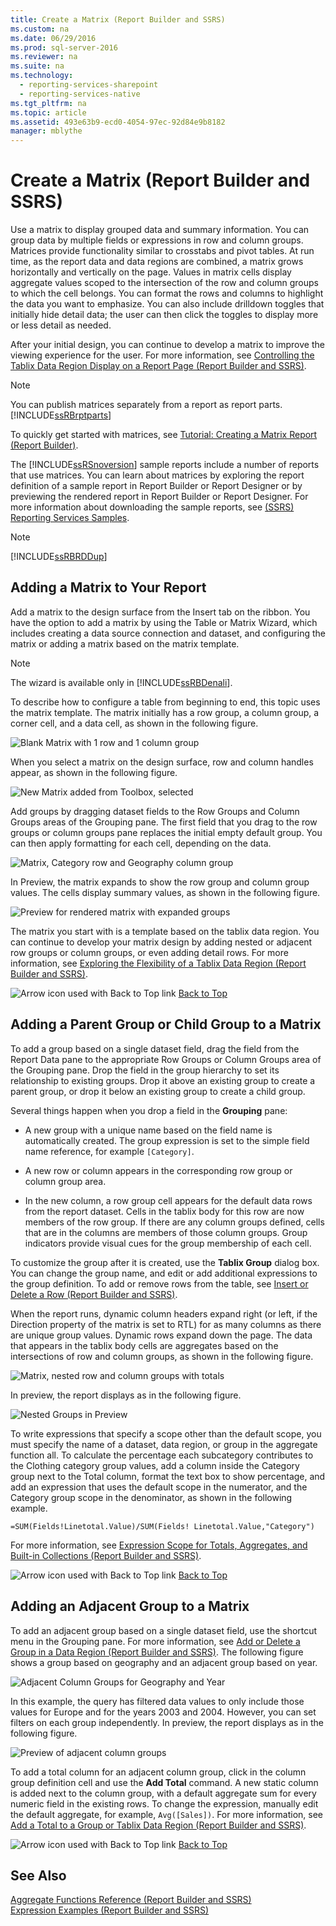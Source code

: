 ```yaml
---
title: Create a Matrix (Report Builder and SSRS)
ms.custom: na
ms.date: 06/29/2016
ms.prod: sql-server-2016
ms.reviewer: na
ms.suite: na
ms.technology: 
  - reporting-services-sharepoint
  - reporting-services-native
ms.tgt_pltfrm: na
ms.topic: article
ms.assetid: 493e63b9-ecd0-4054-97ec-92d84e9b8182
manager: mblythe
---
```

# Create a Matrix (Report Builder and SSRS)
Use a matrix to display grouped data and summary information. You can group data by multiple fields or expressions in row and column groups. Matrices provide functionality similar to crosstabs and pivot tables. At run time, as the report data and data regions are combined, a matrix grows horizontally and vertically on the page. Values in matrix cells display aggregate values scoped to the intersection of the row and column groups to which the cell belongs. You can format the rows and columns to highlight the data you want to emphasize. You can also include drilldown toggles that initially hide detail data; the user can then click the toggles to display more or less detail as needed.  
  
 After your initial design, you can continue to develop a matrix to improve the viewing experience for the user. For more information, see [Controlling the Tablix Data Region Display on a Report Page (Report Builder and SSRS)](../../Topics/TopicNameContainA/Controlling-the-Tablix-Data-Region-Display-on-a-Report-Page--Report-Builder-and-SSRS-.md).  
  
> [!NOTE]  
>  You can publish matrices separately from a report as report parts.  [!INCLUDE[ssRBrptparts](../../Topics/TopicNameContainA/includes/ssRBrptparts_md.md)]  
  
 To quickly get started with matrices, see [Tutorial: Creating a Matrix Report (Report Builder)](assetId:///9ee19c2e-2a8c-4bb0-9274-04a5812c2e96).  
  
 The [!INCLUDE[ssRSnoversion](../../Topics/TopicNameContainA/includes/ssRSnoversion_md.md)] sample reports include a number of reports that use matrices. You can learn about matrices by exploring the report definition of a sample report in Report Builder or Report Designer or by previewing the rendered report in Report Builder or Report Designer. For more information about downloading the sample reports, see [(SSRS) Reporting Services Samples](http://go.microsoft.com/fwlink/?LinkID=198283).  
  
> [!NOTE]  
>  [!INCLUDE[ssRBRDDup](../../Topics/TopicNameContainA/includes/ssRBRDDup_md.md)]  
  
##  <a name="AddingMatrix"></a> Adding a Matrix to Your Report  
 Add a matrix to the design surface from the Insert tab on the ribbon. You have the option to add a matrix by using the Table or Matrix Wizard, which includes creating a data source connection and dataset, and configuring the matrix or adding a matrix based on the matrix template.  
  
> [!NOTE]  
>  The wizard is available only in [!INCLUDE[ssRBDenali](../../Topics/TopicNameContainA/includes/ssRBDenali_md.md)].  
  
 To describe how to configure a table from beginning to end, this topic uses the matrix template.  The matrix initially has a row group, a column group, a corner cell, and a data cell, as shown in the following figure.  
  
 ![Blank Matrix with 1 row and 1 column group](../../Topics/TopicNameContainA/media/rs_MatrixTemplateNew.gif "rs_MatrixTemplateNew")  
  
 When you select a matrix on the design surface, row and column handles appear, as shown in the following figure.  
  
 ![New Matrix added from Toolbox, selected](../../Topics/TopicNameContainA/media/rs_MatrixTemplateNewSelected.gif "rs_MatrixTemplateNewSelected")  
  
 Add groups by dragging dataset fields to the Row Groups and Column Groups areas of the Grouping pane. The first field that you drag to the row groups or column groups pane replaces the initial empty default group. You can then apply formatting for each cell, depending on the data.  
  
 ![Matrix, Category row and Geography column group](../../Topics/TopicNameContainA/media/rs_BasicMatrixDesign.gif "rs_BasicMatrixDesign")  
  
 In Preview, the matrix expands to show the row group and column group values. The cells display summary values, as shown in the following figure.  
  
 ![Preview for rendered matrix with expanded groups](../../Topics/TopicNameContainA/media/rs_BasicMatrixPreview.gif "rs_BasicMatrixPreview")  
  
 The matrix you start with is a template based on the tablix data region. You can continue to develop your matrix design by adding nested or adjacent row groups or column groups, or even adding detail rows. For more information, see [Exploring the Flexibility of a Tablix Data Region (Report Builder and SSRS)](../../Topics/TopicNameContainA/Exploring-the-Flexibility-of-a-Tablix-Data-Region--Report-Builder-and-SSRS-.md).  
  
 ![Arrow icon used with Back to Top link](../../Topics/TopicNameContainA/media/UpArrow16x16.gif "UpArrow16x16") [Back to Top](#BackToTop)  
  
##  <a name="AddingParentGroupChild"></a> Adding a Parent Group or Child Group to a Matrix  
 To add a group based on a single dataset field, drag the field from the Report Data pane to the appropriate Row Groups or Column Groups area of the Grouping pane. Drop the field in the group hierarchy to set its relationship to existing groups. Drop it above an existing group to create a parent group, or drop it below an existing group to create a child group.  
  
 Several things happen when you drop a field in the **Grouping** pane:  
  
-   A new group with a unique name based on the field name is automatically created. The group expression is set to the simple field name reference, for example `[Category]`.  
  
-   A new row or column appears in the corresponding row group or column group area.  
  
-   In the new column, a row group cell appears for the default data rows from the report dataset. Cells in the tablix body for this row are now members of the row group. If there are any column groups defined, cells that are in the columns are members of those column groups. Group indicators provide visual cues for the group membership of each cell.  
  
 To customize the group after it is created, use the **Tablix Group** dialog box. You can change the group name, and edit or add additional expressions to the group definition. To add or remove rows from the table, see [Insert or Delete a Row (Report Builder and SSRS)](../../Topics/TopicNameContainA/Insert-or-Delete-a-Row--Report-Builder-and-SSRS-.md).  
  
 When the report runs, dynamic column headers expand right (or left, if the Direction property of the matrix is set to RTL) for as many columns as there are unique group values. Dynamic rows expand down the page. The data that appears in the tablix body cells are aggregates based on the intersections of row and column groups, as shown in the following figure.  
  
 ![Matrix, nested row and column groups with totals](../../Topics/TopicNameContainA/media/rs_BasicMatrixNestedGroupsTotalsDesign.gif "rs_BasicMatrixNestedGroupsTotalsDesign")  
  
 In preview, the report displays as in the following figure.  
  
 ![Nested Groups in Preview](../../Topics/TopicNameContainA/media/rs_BasicMatrixNestedGroupsTotalsPreview.gif "rs_BasicMatrixNestedGroupsTotalsPreview")  
  
 To write expressions that specify a scope other than the default scope, you must specify the name of a dataset, data region, or group in the aggregate function all. To calculate the percentage each subcategory contributes to the Clothing category group values, add a column inside the Category group next to the Total column, format the text box to show percentage, and add an expression that uses the default scope in the numerator, and the Category group scope in the denominator, as shown in the following example.  
  
 `=SUM(Fields!Linetotal.Value)/SUM(Fields! Linetotal.Value,"Category")`  
  
 For more information, see [Expression Scope for Totals, Aggregates, and Built-in Collections (Report Builder and SSRS)](../../Topics/TopicNameNotContainA/Expression-Scope-for-Totals--Aggregates--and-Built-in-Collections--Report-Builder-and-SSRS-.md).  
  
 ![Arrow icon used with Back to Top link](../../Topics/TopicNameContainA/media/UpArrow16x16.gif "UpArrow16x16") [Back to Top](#BackToTop)  
  
##  <a name="AddingAdjacentGroup"></a> Adding an Adjacent Group to a Matrix  
 To add an adjacent group based on a single dataset field, use the shortcut menu in the Grouping pane. For more information, see [Add or Delete a Group in a Data Region (Report Builder and SSRS)](../../Topics/TopicNameContainA/Add-or-Delete-a-Group-in-a-Data-Region--Report-Builder-and-SSRS-.md). The following figure shows a group based on geography and an adjacent group based on year.  
  
 ![Adjacent Column Groups for Geography and Year](../../Topics/TopicNameContainA/media/rs_BasicMatrixAdjacentGroupsDesign.gif "rs_BasicMatrixAdjacentGroupsDesign")  
  
 In this example, the query has filtered data values to only include those values for Europe and for the years 2003 and 2004. However, you can set filters on each group independently. In preview, the report displays as in the following figure.  
  
 ![Preview of adjacent column groups](../../Topics/TopicNameContainA/media/rs_BasicMatrixAdjacentGroupsPreview.gif "rs_BasicMatrixAdjacentGroupsPreview")  
  
 To add a total column for an adjacent column group, click in the column group definition cell and use the **Add Total** command. A new static column is added next to the column group, with a default aggregate sum for every numeric field in the existing rows. To change the expression, manually edit the default aggregate, for example, `Avg([Sales])`. For more information, see [Add a Total to a Group or Tablix Data Region (Report Builder and SSRS)](../../Topics/TopicNameContainA/Add-a-Total-to-a-Group-or-Tablix-Data-Region--Report-Builder-and-SSRS-.md).  
  
 ![Arrow icon used with Back to Top link](../../Topics/TopicNameContainA/media/UpArrow16x16.gif "UpArrow16x16") [Back to Top](#BackToTop)  
  
## See Also  
 [Aggregate Functions Reference (Report Builder and SSRS)](../../Topics/TopicNameNotContainA/Aggregate-Functions-Reference--Report-Builder-and-SSRS-.md)   
 [Expression Examples (Report Builder and SSRS)](../../Topics/TopicNameNotContainA/Expression-Examples--Report-Builder-and-SSRS-.md)